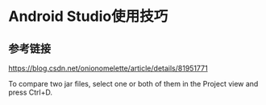 # Android Studio使用技巧

## 参考链接
https://blog.csdn.net/onionomelette/article/details/81951771

To compare two jar files, select one or both of them in the Project view and press Ctrl+D.